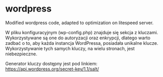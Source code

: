 # wordpress
Modified wordpress code, adapted to optimization on litespeed server.

W pliku konfiguracyjnym (wp-config.php) znajduje się sekcja z kluczami. Wykorzystywane są one do autoryzacji oraz enkrypcji, dlatego warto zadbać o to, aby każda instancja WordPressa, posiadała unikalne klucze. Wykorzystywanie tych samych kluczy, na wielu stronach, jest niebezpieczne.

Generator kluczy dostępny jest pod linkiem: https://api.wordpress.org/secret-key/1.1/salt/
